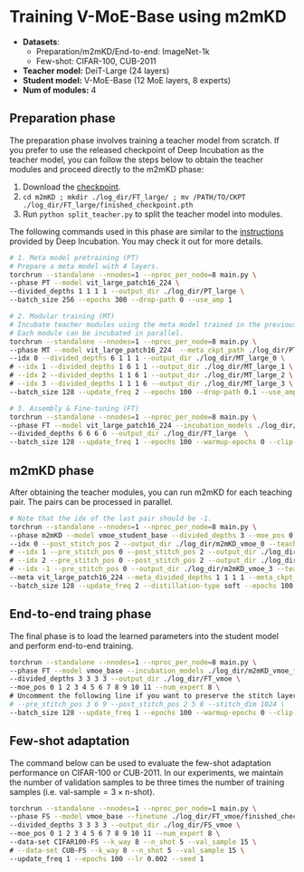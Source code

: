 # Training V-MoE-Base using m2mKD

- **Datasets**: 
    - Preparation/m2mKD/End-to-end: ImageNet-1k 
    - Few-shot: CIFAR-100, CUB-2011
- **Teacher model:** DeiT-Large (24 layers)
- **Student model:** V-MoE-Base (12 MoE layers, 8 experts)
- **Num of modules:** 4

## Preparation phase

The preparation phase involves training a teacher model from scratch. If you prefer to use the released checkpoint of Deep Incubation as the teacher model, you can follow the steps below to obtain the teacher modules and proceed directly to the m2mKD phase:
1. Download the [checkpoint](https://huggingface.co/nzl-thu/Deep-Incubation).
2. `cd m2mKD ; mkdir ./log_dir/FT_large/ ; mv /PATH/TO/CKPT ./log_dir/FT_large/finished_checkpoint.pth`
3. Run `python split_teacher.py` to split the teacher model into modules.

The following commands used in this phase are similar to the [instructions](https://github.com/LeapLabTHU/Deep-Incubation/blob/master/TRAINING.md) provided by Deep Incubation. You may check it out for more details.

```bash
# 1. Meta model pretraining (PT)
# Prepare a meta model with 4 layers.
torchrun --standalone --nnodes=1 --nproc_per_node=8 main.py \
--phase PT --model vit_large_patch16_224 \
--divided_depths 1 1 1 1 --output_dir ./log_dir/PT_large \
--batch_size 256 --epochs 300 --drop-path 0 --use_amp 1

# 2. Modular training (MT)
# Incubate teacher modules using the meta model trained in the previous step. 
# Each module can be incubated in parallel.
torchrun --standalone --nnodes=1 --nproc_per_node=8 main.py \
--phase MT --model vit_large_patch16_224  --meta_ckpt_path ./log_dir/PT_large/finished_checkpoint.pth \
--idx 0 --divided_depths 6 1 1 1 --output_dir ./log_dir/MT_large_0 \
# --idx 1 --divided_depths 1 6 1 1 --output_dir ./log_dir/MT_large_1 \
# --idx 2 --divided_depths 1 1 6 1 --output_dir ./log_dir/MT_large_2 \
# --idx 3 --divided_depths 1 1 1 6 --output_dir ./log_dir/MT_large_3 \
--batch_size 128 --update_freq 2 --epochs 100 --drop-path 0.1 --use_amp 1

# 3. Assembly & Fine-tuning (FT)
torchrun --standalone --nnodes=1 --nproc_per_node=8 main.py \
--phase FT --model vit_large_patch16_224 --incubation_models ./log_dir/MT_large_*/finished_checkpoint.pth \
--divided_depths 6 6 6 6 --output_dir ./log_dir/FT_large  \
--batch_size 128 --update_freq 1 --epochs 100 --warmup-epochs 0 --clip-grad 1 --drop-path 0.1 --use_amp 1
```

## m2mKD phase

After obtaining the teacher modules, you can run m2mKD for each teaching pair. The pairs can be processed in parallel.

```bash
# Note that the idx of the last pair should be -1. 
torchrun --standalone --nnodes=1 --nproc_per_node=8 main.py \
--phase m2mKD --model vmoe_student_base --divided_depths 3 --moe_pos 0 1 2 --num_expert 8 --stitch_dim 1024  \
--idx 0 --post_stitch_pos 2 --output_dir ./log_dir/m2mKD_vmoe_0 --teacher_ckpt_path ./log_dir/FT_large/vit_large_patch16_224_0.pth \
# --idx 1 --pre_stitch_pos 0 --post_stitch_pos 2 --output_dir ./log_dir/m2mKD_vmoe_1 --teacher_ckpt_path ./log_dir/FT_large/vit_large_patch16_224_1.pth \
# --idx 2 --pre_stitch_pos 0 --post_stitch_pos 2 --output_dir ./log_dir/m2mKD_vmoe_2 --teacher_ckpt_path ./log_dir/FT_large/vit_large_patch16_224_2.pth \
# --idx -1 --pre_stitch_pos 0 --output_dir ./log_dir/m2mKD_vmoe_3 --teacher_ckpt_path ./log_dir/FT_large/vit_large_patch16_224_3.pth \
--meta vit_large_patch16_224 --meta_divided_depths 1 1 1 1 --meta_ckpt_path ./pretrained_models/PT_large.pth \
--batch_size 128 --update_freq 2 --distillation-type soft --epochs 100  --use_amp 1 
```

## End-to-end traing phase

The final phase is to load the learned parameters into the student model and perform end-to-end training.

```bash
torchrun --standalone --nnodes=1 --nproc_per_node=8 main.py \
--phase FT --model vmoe_base --incubation_models ./log_dir/m2mKD_vmoe_*/finished_checkpoint.pth \
--divided_depths 3 3 3 3 --output_dir ./log_dir/FT_vmoe \
--moe_pos 0 1 2 3 4 5 6 7 8 9 10 11 --num_expert 8 \
# Uncomment the following line if you want to preserve the stitch layers in the final model.
# --pre_stitch_pos 3 6 9 --post_stitch_pos 2 5 8 --stitch_dim 1024 \
--batch_size 128 --update_freq 1 --epochs 100 --warmup-epochs 0 --clip-grad 1 --drop-path 0.1 --use_amp 1
```

## Few-shot adaptation

The command below can be used to evaluate the few-shot adaptation performance on CIFAR-100 or CUB-2011. In our experiments, we maintain the number of validation samples to be three times the number of training samples (i.e. $\text{val-sample} = 3 \times \text{n-shot}$).

```bash
torchrun --standalone --nnodes=1 --nproc_per_node=1 main.py \
--phase FS --model vmoe_base --finetune ./log_dir/FT_vmoe/finished_checkpoint.pth \
--divided_depths 3 3 3 3 --output_dir ./log_dir/FS_vmoe \
--moe_pos 0 1 2 3 4 5 6 7 8 9 10 11 --num_expert 8 \
--data-set CIFAR100-FS --k_way 8 --n_shot 5 --val_sample 15 \
# --data-set CUB-FS --k_way 8 --n_shot 5 --val_sample 15 \
--update_freq 1 --epochs 100 --lr 0.002 --seed 1 
```